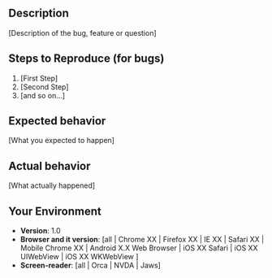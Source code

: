 ## Description

[Description of the bug, feature or question]

## Steps to Reproduce (for bugs)

1. [First Step]
2. [Second Step]
3. [and so on...]

## Expected behavior

[What you expected to happen]

## Actual behavior

[What actually happened]

## Your Environment
* **Version**: 1.0
* **Browser and it version**: [all | Chrome XX | Firefox XX | IE XX | Safari XX | Mobile Chrome XX | Android X.X Web Browser | iOS XX Safari | iOS XX UIWebView | iOS XX WKWebView ]
* **Screen-reader**: [all | Orca | NVDA | Jaws]
